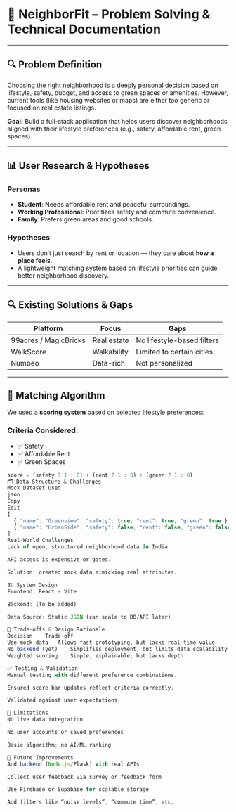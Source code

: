 # 🧠 NeighborFit – Problem Solving & Technical Documentation

---

## 🔍 Problem Definition

Choosing the right neighborhood is a deeply personal decision based on lifestyle, safety, budget, and access to green spaces or amenities. However, current tools (like housing websites or maps) are either too generic or focused on real estate listings.

**Goal:** Build a full-stack application that helps users discover neighborhoods aligned with their lifestyle preferences (e.g., safety, affordable rent, green spaces).

---

## 📊 User Research & Hypotheses

### Personas
- **Student**: Needs affordable rent and peaceful surroundings.
- **Working Professional**: Prioritizes safety and commute convenience.
- **Family**: Prefers green areas and good schools.

### Hypotheses
- Users don’t just search by rent or location — they care about **how a place feels**.
- A lightweight matching system based on lifestyle priorities can guide better neighborhood discovery.

---

## 🔍 Existing Solutions & Gaps

| Platform | Focus | Gaps |
|---------|-------|------|
| 99acres / MagicBricks | Real estate | No lifestyle-based filters |
| WalkScore | Walkability | Limited to certain cities |
| Numbeo | Data-rich | Not personalized |

---

## 🧠 Matching Algorithm

We used a **scoring system** based on selected lifestyle preferences:

### Criteria Considered:
- ✅ Safety
- ✅ Affordable Rent
- ✅ Green Spaces

```js
score = (safety ? 1 : 0) + (rent ? 1 : 0) + (green ? 1 : 0)
🗂️ Data Structure & Challenges
Mock Dataset Used
json
Copy
Edit
[
  { "name": "Greenview", "safety": true, "rent": true, "green": true },
  { "name": "UrbanSide", "safety": false, "rent": false, "green": false }
]
Real-World Challenges
Lack of open, structured neighborhood data in India.

API access is expensive or gated.

Solution: created mock data mimicking real attributes.

🏗️ System Design
Frontend: React + Vite

Backend: (To be added)

Data Source: Static JSON (can scale to DB/API later)

🔁 Trade-offs & Design Rationale
Decision	Trade-off
Use mock data	Allows fast prototyping, but lacks real-time value
No backend (yet)	Simplifies deployment, but limits data scalability
Weighted scoring	Simple, explainable, but lacks depth

✅ Testing & Validation
Manual testing with different preference combinations.

Ensured score bar updates reflect criteria correctly.

Validated against user expectations.

🚧 Limitations
No live data integration

No user accounts or saved preferences

Basic algorithm; no AI/ML ranking

🔮 Future Improvements
Add backend (Node.js/Flask) with real APIs

Collect user feedback via survey or feedback form

Use Firebase or Supabase for scalable storage

Add filters like “noise levels”, “commute time”, etc.

